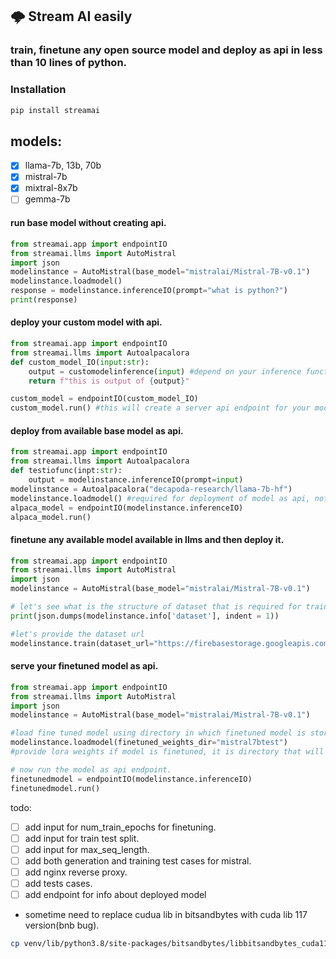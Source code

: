 ## 🌩️ Stream AI easily
### train, finetune any open source model and deploy as api in less than 10 lines of python.

### Installation
```bash
pip install streamai
```
## models:
- [x] llama-7b, 13b, 70b
- [x] mistral-7b
- [x] mixtral-8x7b
- [ ] gemma-7b

#### run base model without creating api.
```py
from streamai.app import endpointIO
from streamai.llms import AutoMistral
import json
modelinstance = AutoMistral(base_model="mistralai/Mistral-7B-v0.1")
modelinstance.loadmodel()
response = modelinstance.inferenceIO(prompt="what is python?")
print(response)
```

#### deploy your custom model with api.
```py
from streamai.app import endpointIO
from streamai.llms import Autoalpacalora
def custom_model_IO(input:str):
    output = customodelinference(input) #depend on your inference function, just need to return string output from it.
    return f"this is output of {output}"

custom_model = endpointIO(custom_model_IO)
custom_model.run() #this will create a server api endpoint for your model, at http://0.0.0.0:8000 see terminal logs for more info about endpoints
```
#### deploy from available base model as api.
```py
from streamai.app import endpointIO
from streamai.llms import Autoalpacalora
def testiofunc(inpt:str):
    output = modelinstance.inferenceIO(prompt=input)
modelinstance = Autoalpacalora("decapoda-research/llama-7b-hf")
modelinstance.loadmodel() #required for deployment of model as api, not required during finetuning.
alpaca_model = endpointIO(modelinstance.inferenceIO)
alpaca_model.run()
```
#### finetune any available model available in llms and then deploy it.
```py
from streamai.app import endpointIO
from streamai.llms import AutoMistral
import json
modelinstance = AutoMistral(base_model="mistralai/Mistral-7B-v0.1")

# let's see what is the structure of dataset that is required for training
print(json.dumps(modelinstance.info['dataset'], indent = 1))

#let's provide the dataset url
modelinstance.train(dataset_url="https://firebasestorage.googleapis.com/v0/b/pdf-analysis-saas.appspot.com/o/Other%2Fdataset.json", model_name="mistral7btest")
```
#### serve your finetuned model as api.
```py
from streamai.app import endpointIO
from streamai.llms import AutoMistral
import json
modelinstance = AutoMistral(base_model="mistralai/Mistral-7B-v0.1")

#load fine tuned model using directory in which finetuned model is stored.
modelinstance.loadmodel(finetuned_weights_dir="mistral7btest")
#provide lora weights if model is finetuned, it is directory that will be logged after traininig is done.

# now run the model as api endpoint.
finetunedmodel = endpointIO(modelinstance.inferenceIO)
finetunedmodel.run()
```
todo:
- [ ] add input for num_train_epochs for finetuning.
- [ ] add input for train test split.
- [ ] add input for max_seq_length.
- [ ] add both generation and training test cases for mistral.
- [ ] add nginx reverse proxy.
- [ ] add tests cases.
- [ ] add endpoint for info about deployed model

- sometime need to replace cudua lib in bitsandbytes with cuda lib 117 version(bnb bug).
```bash
cp venv/lib/python3.8/site-packages/bitsandbytes/libbitsandbytes_cuda117.so venv/lib/python3.8/site-packages/bitsandbytes/libbitsandbytes_cpu.so
```
